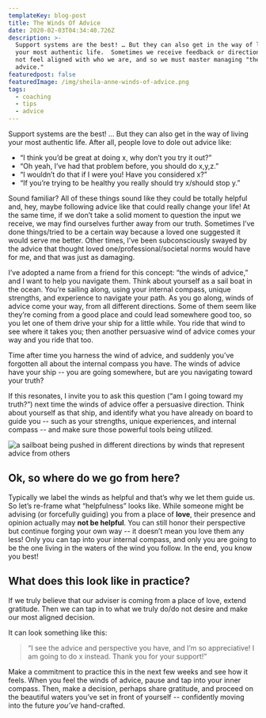 ```yaml
---
templateKey: blog-post
title: The Winds Of Advice
date: 2020-02-03T04:34:40.726Z
description: >-
  Support systems are the best! … But they can also get in the way of living
  your most authentic life.  Sometimes we receive feedback or directions that do
  not feel aligned with who we are, and so we must master managing "the winds of
  advice."
featuredpost: false
featuredImage: /img/sheila-anne-winds-of-advice.png
tags:
  - coaching
  - tips
  - advice
---
```


Support systems are the best! … But they can also get in the way of living your most authentic life. After all, people love to dole out advice like:

- “I think you’d be great at doing x, why don’t you try it out?”
- “Oh yeah, I’ve had that problem before, you should do x,y,z.”
- “I wouldn’t do that if I were you! Have you considered x?”
- “If you’re trying to be healthy you really should try x/should stop y.”

Sound familiar?
All of these things sound like they could be totally helpful and, hey, maybe following advice like that could really change your life! At the same time, if we don’t take a solid moment to question the input we receive, we may find ourselves further away from our truth. Sometimes I’ve done things/tried to be a certain way because a loved one suggested it would serve me better. Other times, I’ve been subconsciously swayed by the advice that thought loved one/professional/societal norms would have for me, and that was just as damaging.

I’ve adopted a name from a friend for this concept: “the winds of advice,” and I want to help you navigate them. Think about yourself as a sail boat in the ocean. You’re sailing along, using your internal compass, unique strengths, and experience to navigate your path. As you go along, winds of advice come your way, from all different directions. Some of them seem like they’re coming from a good place and could lead somewhere good too, so you let one of them drive your ship for a little while. You ride that wind to see where it takes you; then another persuasive wind of advice comes your way and you ride that too.

Time after time you harness the wind of advice, and suddenly you’ve forgotten all about the internal compass you have. The winds of advice have your ship -- you are going somewhere, but are you navigating toward your truth?

If this resonates, I invite you to ask this question (“am I going toward my truth?”) next time the winds of advice offer a persuasive direction. Think about yourself as that ship, and identify what you have already on board to guide you -- such as your strengths, unique experiences, and internal compass -- and make sure those powerful tools being utilized.

![a sailboat being pushed in different directions by winds that represent advice from others](/img/sheila-anne-winds-of-advice.png)

## Ok, so where do we go from here?

Typically we label the winds as helpful and that’s why we let them guide us. So let’s re-frame what “helpfulness” looks like. While someone might be advising (or forcefully guiding) you from a place of **love**, their presence and opinion actually may **not be helpful**. You can still honor their perspective but continue forging your own way -- it doesn’t mean you love them any less! Only you can tap into your internal compass, and only you are going to be the one living in the waters of the wind you follow. In the end, you know you best!

## What does this look like in practice?

If we truly believe that our adviser is coming from a place of love, extend gratitude. Then we can tap in to what we truly do/do not desire and make our most aligned decision.

It can look something like this:

> “I see the advice and perspective you have, and I’m so appreciative! I am going to do x instead. Thank you for your support!”

Make a commitment to practice this in the next few weeks and see how it feels. When you feel the winds of advice, pause and tap into your inner compass. Then, make a decision, perhaps share gratitude, and proceed on the beautiful waters you’ve set in front of yourself -- confidently moving into the future _you’ve_ hand-crafted.
